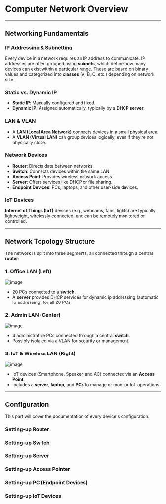 # Computer Network Overview

---

## Networking Fundamentals

### IP Addressing & Subnetting
Every device in a network requires an IP address to communicate. IP addresses are often grouped using **subnets**, which define how many devices can exist within a particular range. These are based on binary values and categorized into **classes** (A, B, C, etc.) depending on network size.

### Static vs. Dynamic IP
- **Static IP**: Manually configured and fixed.
- **Dynamic IP**: Assigned automatically, typically by a **DHCP server**.

### LAN & VLAN
- A **LAN (Local Area Network)** connects devices in a small physical area.
- A **VLAN (Virtual LAN)** can group devices logically, even if they’re not physically close.

### Network Devices
- **Router**: Directs data between networks.
- **Switch**: Connects devices within the same LAN.
- **Access Point**: Provides wireless network access.
- **Server**: Offers services like DHCP or file sharing.
- **Endpoint Devices**: PCs, laptops, and other user-side devices.

### IoT Devices
**Internet of Things (IoT)** devices (e.g., webcams, fans, lights) are typically lightweight, wirelessly connected, and can be remotely monitored or controlled.

---

## Network Topology Structure

The network is split into three segments, all connected through a central **router**:

### 1. Office LAN (Left)

![image](https://github.com/user-attachments/assets/30fb6356-b687-4c3a-b798-4c746a6a9182)

- 20 PCs connected to a **switch**.
- A **server** provides DHCP services for dynamic ip addressing (automatic ip addressing) for all 20 PCs.

### 2. Admin LAN (Center)

![image](https://github.com/user-attachments/assets/6b50d138-3965-44f9-b9ce-5fe0e456c8ce)

- 4 administrative PCs connected through a central **switch**.
- Possibly isolated via a VLAN for security or management.

### 3. IoT & Wireless LAN (Right)

![image](https://github.com/user-attachments/assets/f541ae10-28db-4355-aa87-22d85b95fbc9)

- IoT devices (Smartphone, Speaker, and AC) connected via an **Access Point**.
- Includes a **server**, **laptop**, and **PCs** to manage or monitor IoT operations.

---
## Configuration

This part will cover the documentation of every device's configuration.

### Setting-up Router


### Setting-up Switch

### Setting-up Server

### Setting-up Access Pointer

### Setting-up PC (Endpoint Devices)

### Setting-up IoT Devices
